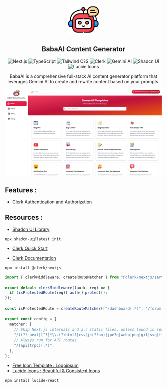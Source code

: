 <div align="center">

<img src="./assets/chatbot.png" width="100px">

## BabaAI Content Generator

![Next.js](https://img.shields.io/badge/Next.js-11.1.2-000000?style=for-the-badge&logo=next.js)
![TypeScript](https://img.shields.io/badge/TypeScript-4.4.3-3178C6?style=for-the-badge&logo=typescript)
![Tailwind CSS](https://img.shields.io/badge/Tailwind_CSS-2.2.19-38B2AC?style=for-the-badge&logo=tailwind-css)
![Clerk](https://img.shields.io/badge/Clerk-1.0.0-000000?style=for-the-badge&logo=clerk)
![Gemini AI](https://img.shields.io/badge/Gemini_AI-1.0.0-000000?style=for-the-badge&logo=gemini-ai)
![Shadcn UI](https://img.shields.io/badge/Shadcn_UI-1.0.0-000000?style=for-the-badge&logo=shadcn-ui)
![Lucide Icons](https://img.shields.io/badge/Lucide_Icons-1.0.0-000000?style=for-the-badge&logo=lucide-icons)

BabaAI is a comprehensive full-stack AI content generator platform that leverages Gemini AI to create and rewrite content based on your prompts.

<img src="./assets/image.png">

</div>

## Features :

- Clerk Authentication and Authorization

## Resources :

- [Shadcn UI Library](https://shadcn.com/)

```
npx shadcn-ui@latest init
```

- [Clerk Quick Start](https://dashboard.clerk.com/apps/app_2kj4ymyMoGX88lbk46s0ASnAw4f/instances/ins_2kj4yr1dISUnEjOp63qyOQOeAgB)

- [Clerk Documentation](https://clerk.com/docs/references/nextjs/custom-signup-signin-pages)

```
npm install @clerk/nextjs
```

```ts
import { clerkMiddleware, createRouteMatcher } from "@clerk/nextjs/server";

export default clerkMiddleware((auth, req) => {
  if (isProtectedRoute(req)) auth().protect();
});

const isProtectedRoute = createRouteMatcher(["/dashboard(.*)", "/forum(.*)"]);

export const config = {
  matcher: [
    // Skip Next.js internals and all static files, unless found in search params
    "/((?!_next|[^?]*\\.(?:html?|css|js(?!on)|jpe?g|webp|png|gif|svg|ttf|woff2?|ico|csv|docx?|xlsx?|zip|webmanifest)).*)",
    // Always run for API routes
    "/(api|trpc)(.*)",
  ],
};
```

- [Free Icon Template : Logoipsum](https://logoipsum.com/)
- [Lucide Icons : Beautiful & Consistent Icons](https://lucide.dev/)

```bash
npm install lucide-react
```
